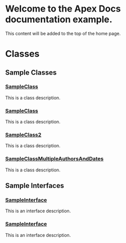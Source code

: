 # Welcome to the Apex Docs documentation example.

This content will be added to the top of the home page.

# Classes
## Sample Classes

### [SampleClass](/Sample-Classes/SampleClass.md)


This is a class description.



### [SampleClass](/Sample-Classes/SampleClass.md)


This is a class description.



### [SampleClass2](/Sample-Classes/SampleClass2.md)


This is a class description.



### [SampleClassMultipleAuthorsAndDates](/Sample-Classes/SampleClassMultipleAuthorsAndDates.md)


This is a class description.


## Sample Interfaces

### [SampleInterface](/Sample-Interfaces/SampleInterface.md)


This is an interface description.



### [SampleInterface](/Sample-Interfaces/SampleInterface.md)


This is an interface description.


